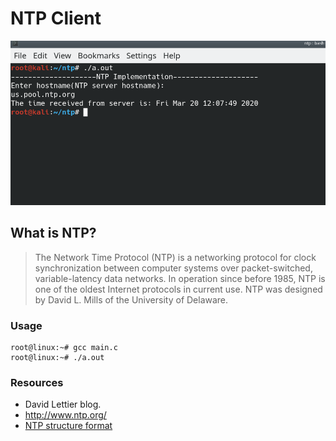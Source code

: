 # NTP Client

![Image of NTP Client](ss-ntp.png)


## What is NTP? 
> The Network Time Protocol (NTP) is a networking protocol for clock synchronization between computer systems over packet-switched, variable-latency data networks. In operation since before 1985, NTP is one of the oldest Internet protocols in current use. NTP was designed by David L. Mills of the University of Delaware.




### Usage 

```
root@linux:~# gcc main.c 
root@linux:~# ./a.out
```

### Resources 

* David Lettier blog. 
* http://www.ntp.org/ 
* [NTP structure format](https://www.meinbergglobal.com/english/info/ntp-packet.htm)


